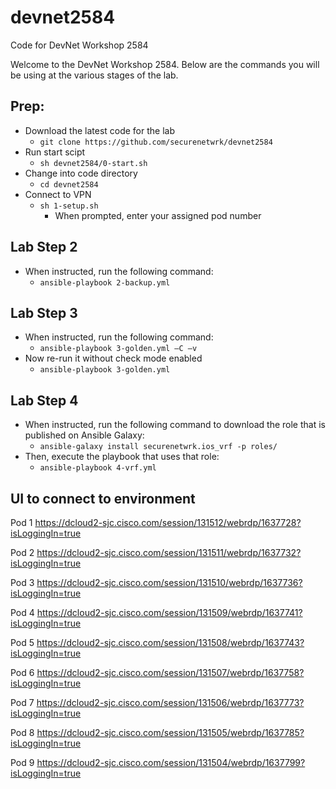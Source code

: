 # devnet2584
Code for DevNet Workshop 2584


Welcome to the DevNet Workshop 2584. Below are the commands you will be using at the various stages of the lab.


## Prep:

* Download the latest code for the lab
  * `git clone https://github.com/securenetwrk/devnet2584`
* Run start scipt
  * `sh devnet2584/0-start.sh`
* Change into code directory
  * `cd devnet2584`
* Connect to VPN
  * `sh 1-setup.sh`
    * When prompted, enter your assigned pod number


## Lab Step 2
* When instructed, run the following command:
  * `ansible-playbook 2-backup.yml`

## Lab Step 3
* When instructed, run the following command:
  * `ansible-playbook 3-golden.yml –C –v`
* Now re-run it without check mode enabled
  * `ansible-playbook 3-golden.yml`

## Lab Step 4
* When instructed, run the following command to download the role that is published on Ansible Galaxy:
  * `ansible-galaxy install securenetwrk.ios_vrf -p roles/`
* Then, execute the playbook that uses that role:
  * `ansible-playbook 4-vrf.yml`

## UI to connect to environment

Pod 1 https://dcloud2-sjc.cisco.com/session/131512/webrdp/1637728?isLoggingIn=true

Pod 2 https://dcloud2-sjc.cisco.com/session/131511/webrdp/1637732?isLoggingIn=true

Pod 3 https://dcloud2-sjc.cisco.com/session/131510/webrdp/1637736?isLoggingIn=true

Pod 4 https://dcloud2-sjc.cisco.com/session/131509/webrdp/1637741?isLoggingIn=true

Pod 5 https://dcloud2-sjc.cisco.com/session/131508/webrdp/1637743?isLoggingIn=true

Pod 6 https://dcloud2-sjc.cisco.com/session/131507/webrdp/1637758?isLoggingIn=true

Pod 7 https://dcloud2-sjc.cisco.com/session/131506/webrdp/1637773?isLoggingIn=true

Pod 8 https://dcloud2-sjc.cisco.com/session/131505/webrdp/1637785?isLoggingIn=true

Pod 9 https://dcloud2-sjc.cisco.com/session/131504/webrdp/1637799?isLoggingIn=true
